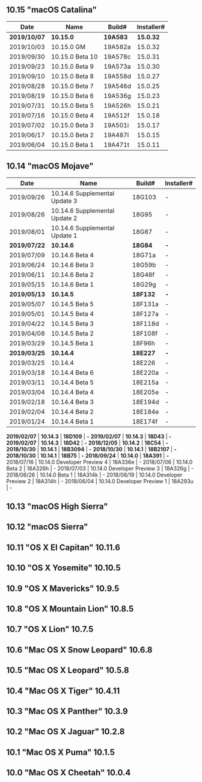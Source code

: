 ## 10.15 "macOS Catalina"
Date | Name | Build# | Installer#
--- | --- | --- | ---
**2019/10/07** | **10.15.0**         | **19A583**  | **15.0.32**
2019/10/03 | 10.15.0 GM      | 19A582a | 15.0.32
2019/09/30 | 10.15.0 Beta 10 | 19A578c | 15.0.31
2019/09/23 | 10.15.0 Beta 9  | 19A573a | 15.0.30
2019/09/10 | 10.15.0 Beta 8  | 19A558d | 15.0.27
2019/08/28 | 10.15.0 Beta 7  | 19A546d | 15.0.25
2019/08/19 | 10.15.0 Beta 6  | 19A536g | 15.0.23
2019/07/31 | 10.15.0 Beta 5  | 19A526h | 15.0.21
2019/07/16 | 10.15.0 Beta 4  | 19A512f | 15.0.18
2019/07/02 | 10.15.0 Beta 3  | 19A501i | 15.0.17
2019/06/17 | 10.15.0 Beta 2  | 19A487l | 15.0.15
2019/06/04 | 10.15.0 Beta 1  | 19A471t | 15.0.11
## 10.14 "macOS Mojave"
Date | Name | Build# | Installer#
--- | --- | --- | ---
2019/09/26 | 10.14.6 Supplemental Update 3         | 18G103       | -
2019/08/26 | 10.14.6 Supplemental Update 2         | 18G95        | -
2019/08/01 | 10.14.6 Supplemental Update 1         | 18G87        | -
**2019/07/22** | **10.14.6**                       | **18G84**    | **-**
2019/07/09 | 10.14.6 Beta 4                        | 18G71a       | -
2019/06/24 | 10.14.6 Beta 3                        | 18G59b       | -
2019/06/11 | 10.14.6 Beta 2                        | 18G48f       | -
2019/05/15 | 10.14.6 Beta 1                        | 18G29g       | -
**2019/05/13** | **10.14.5**                       | **18F132**   | **-**
2019/05/07 | 10.14.5 Beta 5                        | 18F131a      | -
2019/05/01 | 10.14.5 Beta 4                        | 18F127a      | -
2019/04/22 | 10.14.5 Beta 3                        | 18F118d      | -
2019/04/08 | 10.14.5 Beta 2                        | 18F108f      | -
2019/03/29 | 10.14.5 Beta 1                        | 18F96h       | -
**2019/03/25** | **10.14.4**                       | **18E227**   | **-**
2019/03/25 | 10.14.4                               | 18E226       | -
2019/03/18 | 10.14.4 Beta 6                        | 18E220a      | -
2019/03/11 | 10.14.4 Beta 5                        | 18E215a      | -
2019/03/04 | 10.14.4 Beta 4                        | 18E205e      | -
2019/02/18 | 10.14.4 Beta 3                        | 18E194d      | -
2019/02/04 | 10.14.4 Beta 2                        | 18E184e      | -
2019/01/24 | 10.14.4 Beta 1                        | 18E174f      | -

**2019/02/07** | **10.14.3**                       | **18D109**   | **-**
**2019/02/07** | **10.14.3**                       | **18D43**    | **-**
**2019/02/07** | **10.14.3**                       | **18D42**    | **-**
**2018/12/05** | **10.14.2**                       | **18C54**    | **-**
**2018/10/30** | **10.14.1**                       | **18B3094**  | **-**
**2018/10/30** | **10.14.1**                       | **18B2107**  | **-**
**2018/10/30** | **10.14.1**                       | **18B75**    | **-**
**2018/09/24** | **10.14.0**                       | **18A391**   | **-**
2018/07/16 | 10.14.0 Developer Preview 4           | 18A336e      | -
2018/07/06 | 10.14.0 Beta 2                        | 18A326h      | -
2018/07/03 | 10.14.0 Developer Preview 3           | 18A326g      | -
2018/06/26 | 10.14.0 Beta 1                        | 18A314k      | -
2018/06/19 | 10.14.0 Developer Preview 2           | 18A314h      | -
2018/06/04 | 10.14.0 Developer Preview 1           | 18A293u      | -

## 10.13 "macOS High Sierra"
## 10.12 "macOS Sierra"
## 10.11 "OS X El Capitan"	10.11.6
## 10.10 "OS X Yosemite"	10.10.5
## 10.9  "OS X Mavericks"	10.9.5
## 10.8  "OS X Mountain Lion"	10.8.5
## 10.7  "OS X Lion"	10.7.5
## 10.6  "Mac OS X Snow Leopard"	10.6.8
## 10.5  "Mac OS X Leopard"	10.5.8
## 10.4  "Mac OS X Tiger"	10.4.11
## 10.3  "Mac OS X Panther"	10.3.9
## 10.2  "Mac OS X Jaguar"	10.2.8
## 10.1  "Mac OS X Puma"	10.1.5
## 10.0  "Mac OS X Cheetah"	10.0.4
